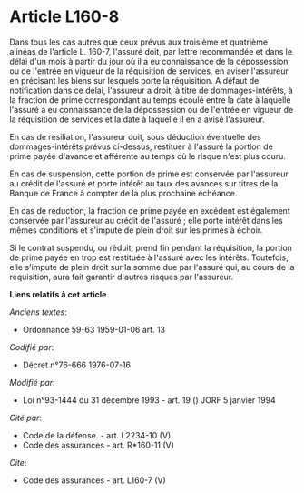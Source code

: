 # Article L160-8

Dans tous les cas autres que ceux prévus aux troisième et quatrième alinéas de l'article L. 160-7, l'assuré doit, par lettre
recommandée et dans le délai d'un mois à partir du jour où il a eu connaissance de la dépossession ou de l'entrée en vigueur
de la réquisition de services, en aviser l'assureur en précisant les biens sur lesquels porte la réquisition. A défaut de
notification dans ce délai, l'assureur a droit, à titre de dommages-intérêts, à la fraction de prime correspondant au temps
écoulé entre la date à laquelle l'assuré a eu connaissance de la dépossession ou de l'entrée en vigueur de la réquisition de
services et la date à laquelle il en a avisé l'assureur. 

En cas de résiliation, l'assureur doit, sous déduction éventuelle des dommages-intérêts prévus ci-dessus, restituer à
l'assuré la portion de prime payée d'avance et afférente au temps où le risque n'est plus couru. 

En cas de suspension, cette portion de prime est conservée par l'assureur au crédit de l'assuré et porte intérêt au taux des
avances sur titres de la Banque de France à compter de la plus prochaine échéance. 

En cas de réduction, la fraction de prime payée en excédent est également conservée par l'assureur au crédit de l'assuré ;
elle porte intérêt dans les mêmes conditions et s'impute de plein droit sur les primes à échoir. 

Si le contrat suspendu, ou réduit, prend fin pendant la réquisition, la portion de prime payée en trop est restituée à
l'assuré avec les intérêts. Toutefois, elle s'impute de plein droit sur la somme due par l'assuré qui, au cours de la
réquisition, aura fait garantir d'autres risques par l'assureur.

**Liens relatifs à cet article**

_Anciens textes_:

  - Ordonnance 59-63 1959-01-06 art. 13

_Codifié par_:

  - Décret n°76-666 1976-07-16

_Modifié par_:

  - Loi n°93-1444 du 31 décembre 1993 - art. 19 () JORF 5 janvier 1994

_Cité par_:

  - Code de la défense. - art. L2234-10 (V)
  - Code des assurances - art. R*160-11 (V)

_Cite_:

  - Code des assurances - art. L160-7 (V)
